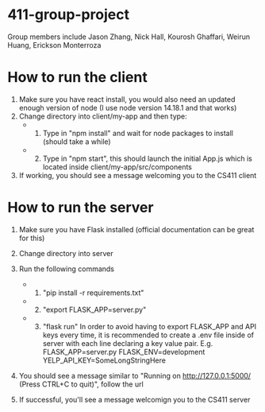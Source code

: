 # 411-group-project
Group members include Jason Zhang, Nick Hall, Kourosh Ghaffari, Weirun Huang, Erickson Monterroza

# How to run the client
1) Make sure you have react install, you would also need an updated enough version of node (I use node version 14.18.1 and that works)
2) Change directory into client/my-app and then type:
    - 1) Type in "npm install" and wait for node packages to install (should take a while)
    - 2) Type in "npm start", this should launch the initial App.js which is located inside client/my-app/src/components
3) If working, you should see a message welcoming you to the CS411 client

# How to run the server
1) Make sure you have Flask installed (official documentation can be great for this)
2) Change directory into server
3) Run the following commands
    - 1) "pip install -r requirements.txt"
    - 2) "export FLASK_APP=server.py"
    - 3) "flask run"
In order to avoid having to export FLASK_APP and API keys every time, it is recommended to create a .env file inside of server with each line declaring a key value pair.
E.g. 
    FLASK_APP=server.py
    FLASK_ENV=development
    YELP_API_KEY=SomeLongStringHere

4) You should see a message similar to "Running on http://127.0.0.1:5000/ (Press CTRL+C to quit)", follow the url
5) If successful, you'll see a message welcomign you to the CS411 server